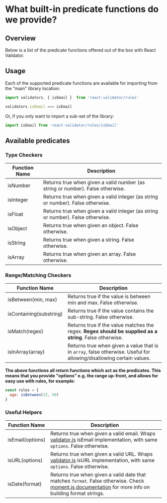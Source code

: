 # What built-in predicate functions do we provide?

## Overview

Below is a list of the predicate functions offered out of the box with React Validator.

## Usage

Each of the supported predicate functions are available for importing from the "main" library location:

```javascript
import validators, { isEmail }  from 'react-validator/rules'

validators.isEmail === isEmail
```

Or, if you only want to import a sub-set of the library:

```javascript
import isEmail from 'react-validator/rules/isEmail'
```

## Available predicates


### Type Checkers

Function Name | Description 
------------- | -----------
isNumber | Returns true when given a valid number (as string or number). False otherwise.
isInteger | Returns true when given a valid integer (as string or number). False otherwise.
isFloat | Returns true when given a valid integer (as string or number). False otherwise.
isObject | Returns true when given an object. False otherwise.
isString | Returns true when given a string. False otherwise.
isArray | Returns true when given an array. False otherwise.

### Range/Matching Checkers

Function Name | Description
------------- | -----------
isBetween(min<Number>, max<Number>) | Returns true if the value is between min and max. False otherwise.
isContaining(substring<String>) | Returns true if the value contains the sub-string. False otherwise.
isMatch(regex<String>) | Returns true if the value matches the regex. **Regex should be supplied as a string**. False otherwise.
isInArray(array<Array>) | Returns true when given a value that is in `array`, false otherwise. Useful for allowing/disallowing certain values.


**The above functions all return functions which act as the predicates. This means that you provide "options" e.g. the range up-front, and allows for easy use with rules, for example:**

```javascript
const rules = {
  age: isBetween(13, 50)
}
```

### Useful Helpers

Function Name | Description
------------- | -----------
isEmail(options<Object>) | Returns true when given a valid email. Wraps [validator.js](https://github.com/chriso/validator.js/) isEmail implementation, with same `options`. False otherwise.
isURL(options<Object>) | Returns true when given a valid URL. Wraps [validator.js](https://github.com/chriso/validator.js/) isURL implementation, with same `options`. False otherwise.
isDate(format<String>) | Returns true when given a valid date that matches `format`. False otherwise. Check [moment.js documentation](https://momentjs.com/docs/#/parsing/string-format/) for more info on building format strings.
